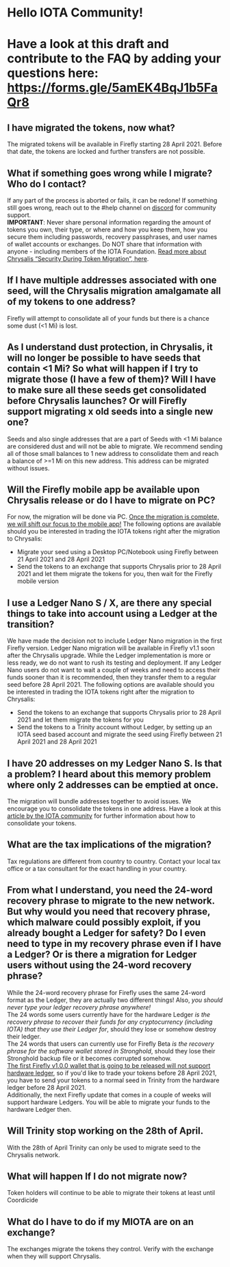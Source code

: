 # Hello IOTA Community!
# Have a look at this draft and contribute to the FAQ by adding your questions here: https://forms.gle/5amEK4BqJ1b5FaQr8
  
  
  
  
  
## I have migrated the tokens, now what?
The migrated tokens will be available in Firefly starting 28 April 2021. Before that date, the tokens are locked and further transfers are not possible.


## What if something goes wrong while I migrate? Who do I contact?
If any part of the process is aborted or fails, it can be redone! If something still goes wrong, reach out to the #help channel on [discord](https://discord.iota.org) for community support.  
**IMPORTANT**: Never share personal information regarding the amount of tokens you own, their type, or where and how you keep them, how you secure them including passwords, recovery passphrases, and user names of wallet accounts or exchanges. Do NOT share that information with anyone - including members of the IOTA Foundation.
[Read more about Chrysalis “Security During Token Migration”, here](https://blog.iota.org/security-during-token-migration/). 


## If I have multiple addresses associated with one seed, will the Chrysalis migration amalgamate all of my tokens to one address?
Firefly will attempt to consolidate all of your funds but there is a chance some dust (<1 Mi) is lost.


## As I understand dust protection, in Chrysalis, it will no longer be possible to have seeds that contain <1 Mi? So what will happen if I try to migrate those (I have a few of them)? Will I have to make sure all these seeds get consolidated before Chrysalis launches? Or will Firefly support migrating x old seeds into a single new one?
Seeds and also single addresses that are a part of Seeds with <1 Mi balance are considered dust and will not be able to migrate. We recommend sending all of those small balances to 1 new address to consolidate them and reach a balance of >=1 Mi on this new address. This address can be migrated without issues.


## Will the Firefly mobile app be available upon Chrysalis release or do I have to migrate on PC?
For now, the migration will be done via PC. [Once the migration is complete, we will shift our focus to the mobile app!](https://blog.iota.org/chrysalis-network-migration-release-date/)
The following options are available should you be interested in trading the IOTA tokens right after the migration to Chrysalis:
- Migrate your seed using a Desktop PC/Notebook using Firefly between 21 April 2021 and 28 April 2021
- Send the tokens to an exchange that supports Chrysalis prior to 28 April 2021 and let them migrate the tokens for you, then wait for the Firefly mobile version


## I use a Ledger Nano S / X, are there any special things to take into account using a Ledger at the transition?
We have made the decision not to include Ledger Nano migration in the first Firefly version. Ledger Nano migration will be available in Firefly v1.1 soon after the Chrysalis upgrade. While the Ledger implementation is more or less ready, we do not want to rush its testing and deployment. 
If any Ledger Nano users do not want to wait a couple of weeks and need to access their funds sooner than it is recommended, then they transfer them to a regular seed before 28 April 2021.
The following options are available should you be interested in trading the IOTA tokens right after the migration to Chrysalis:
- Send the tokens to an exchange that supports Chrysalis prior to 28 April 2021 and let them migrate the tokens for you
- Send the tokens to a Trinity account without Ledger, by setting up an IOTA seed based account and migrate the seed using Firefly between 21 April 2021 and 28 April 2021


## I have 20 addresses on my Ledger Nano S. Is that a problem? I heard about this memory problem where only 2 addresses can be emptied at once.
The migration will bundle addresses together to avoid issues. We encourage you to consolidate the tokens in one address. Have a look at this [article by the IOTA community](https://medium.com/@hbmy289/how-to-access-iota-funds-spread-over-too-many-inputs-on-ledger-nano-s-74708548fa6e) for further information about how to consolidate your tokens.


## What are the tax implications of the migration?
Tax regulations are different from country to country. Contact your local tax office or a tax consultant for the exact handling in your country.

## From what I understand, you need the 24-word recovery phrase to migrate to the new network. But why would you need that recovery phrase, which malware could possibly exploit, if you already bought a Ledger for safety? Do I even need to type in my recovery phrase even if I have a Ledger? Or is there a migration for Ledger users without using the 24-word recovery phrase?
While the 24-word recovery phrase for Firefly uses the same 24-word format as the Ledger, they are actually two different things! Also, *you should never type your ledger recovery phrase anywhere!*  
The 24 words some users currently have for the hardware Ledger *is the recovery phrase to recover their funds for any cryptocurrency (including IOTA) that they use their Ledger for*, should they lose or somehow destroy their ledger.  
The 24 words that users can currently use for Firefly Beta *is the recovery phrase for the software wallet stored in Stronghold*, should they lose their Stronghold backup file or it becomes corrupted somehow.  
[The first Firefly v1.0.0 wallet that is going to be released will not support hardware ledger](https://blog.iota.org/firefly-token-migration/), so if you'd like to trade your tokens before 28 April 2021, you have to send your tokens to a normal seed in Trinity from the hardware ledger before 28 April 2021.  
Additionally, the next Firefly update that comes in a couple of weeks will support hardware Ledgers. You will be able to migrate your funds to the hardware Ledger then.

## Will Trinity stop working on the 28th of April.
With the 28th of April Trinity can only be used to migrate seed to the Chrysalis network.

## What will happen If I do not migrate now?
Token holders will continue to be able to migrate their tokens at least until Coordicide

## What do I have to do if my MIOTA are on an exchange?
The exchanges migrate the tokens they control. Verify with the exchange when they will support Chrysalis. 
